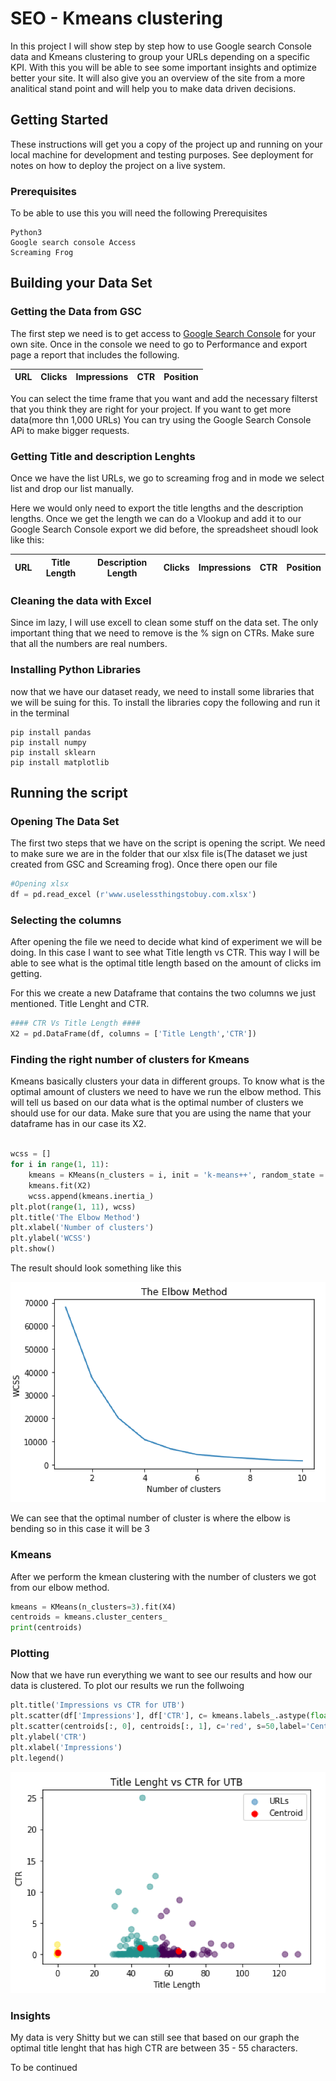 # SEO - Kmeans clustering 

In this project I will show step by step how to use Google search Console data and Kmeans clustering to group your URLs depending on a specific KPI. With this you will be able to see some important insights and optimize better your site. It will also give you an overview of the site from a more analitical stand point and will help you to make data driven decisions.

## Getting Started

These instructions will get you a copy of the project up and running on your local machine for development and testing purposes. See deployment for notes on how to deploy the project on a live system.

### Prerequisites

To be able to use this you will need the following Prerequisites

```
Python3
Google search console Access
Screaming Frog

```

## Building your Data Set

### Getting the Data from GSC

The first step we need is to get access to [Google Search Console](https://search.google.com/search-console) for your own site.
Once in the console we need to go to Performance and export page a report that includes the following.


| URL | Clicks	| Impressions |CTR	| Position| 
| ----| ------- | ------------| ----| --------|

You can select the time frame that you want and add the necessary filterst that you think they are right for your project.
If you want to get more data(more thn 1,000 URLs) You can try using the Google Search Console APi to make bigger requests.

### Getting Title and description Lenghts

Once we have the list URLs, we go to screaming frog and in mode we select list and drop our list manually.

Here we would only need to export the title lengths and the description lengths. Once we get the length we can do a Vlookup and add it to our Google Search Console export we did before, the spreadsheet shoudl look like this:

| URL | Title Length | Description Length | Clicks	| Impressions |CTR	| Position| 
| ----| ------------ |------------------- | --------| ------------| ----|-------- |

### Cleaning the data with Excel

Since im lazy, I will use excell to clean some stuff on the data set. The only important thing that we need to remove is the % sign on CTRs. Make sure that all the numbers are real numbers.

### Installing Python Libraries

now that we have our dataset ready, we need to install some libraries that we will be suing for this.
To install the libraries copy the following and run it in the terminal

```
pip install pandas
pip install numpy
pip install sklearn
pip install matplotlib
```

## Running the script

### Opening The Data Set

The first two steps that we have on the script is opening the script. We need to make sure we are in the folder that our xlsx file is(The dataset we just created from GSC and Screaming frog). Once there open our file

```python
#Opening xlsx
df = pd.read_excel (r'www.uselessthingstobuy.com.xlsx')

```
### Selecting the columns

After opening the file we need to decide what kind of experiment we will be doing. In this case I want to see what Title length vs CTR. This way I will be able to see what is the optimal title length based on the amount of clicks im getting. 

For this we create a new Dataframe that contains the two columns we just mentioned. Title Lenght and CTR.

```python
#### CTR Vs Title Length ####
X2 = pd.DataFrame(df, columns = ['Title Length','CTR'])

```

### Finding the right number of clusters for Kmeans


Kmeans basically clusters your data in different groups. To know what is the optimal amount of clusters we need to have we run the elbow method. This will tell us based on our data what is the optimal number of clusters we should use for our data. Make sure that you are using the name that your dataframe has in our case its X2.

```python

wcss = []
for i in range(1, 11):
    kmeans = KMeans(n_clusters = i, init = 'k-means++', random_state = 42)
    kmeans.fit(X2)
    wcss.append(kmeans.inertia_)
plt.plot(range(1, 11), wcss)
plt.title('The Elbow Method')
plt.xlabel('Number of clusters')
plt.ylabel('WCSS')
plt.show()

```

The result should look something like this

![Elbow Method](Elbowmethod.png)

We can see that the optimal number of cluster is where the elbow is bending so in this case it will be 3

### Kmeans

After we perform the kmean clustering with the number of clusters we got from our elbow method.

```python
kmeans = KMeans(n_clusters=3).fit(X4)
centroids = kmeans.cluster_centers_
print(centroids)
```

### Plotting

Now that we have run everything we want to see our results and how our data is clustered. To plot our results we run the follwoing

```python
plt.title('Impressions vs CTR for UTB')
plt.scatter(df['Impressions'], df['CTR'], c= kmeans.labels_.astype(float), s=50, alpha=0.5,label = 'URLs')
plt.scatter(centroids[:, 0], centroids[:, 1], c='red', s=50,label='Centroid')
plt.ylabel('CTR')
plt.xlabel('Impressions')
plt.legend()
```

![Graph](CTR-Length.png)


### Insights

My data is very Shitty but we can still see that based on our graph the optimal title lenght that has high CTR are between 35 - 55 characters.

To be continued
